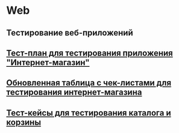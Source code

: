 # Web
## Тестирование веб-приложений 
## [Тест-план для тестирования приложения "Интернет-магазин"](https://docs.google.com/spreadsheets/d/1sXp29v8f6DG_EvZdY2PILsqCAtDxaR9-8_ebAWeTpxE/edit?gid=0#gid=0)
## [Обновленная таблица с чек-листами для тестирования интернет-магазина](https://docs.google.com/spreadsheets/d/1fzzIkGTq1OZfE3YBwHCOP8rU930XB3tTtJsD_BZ0owE/edit?gid=867006152#gid=867006152)
## [Тест-кейсы для тестирования каталога и корзины](https://github.com/PetrGladkikh/docs/blob/main/Web%20App%20Test%20Suite%20Petr%20Gladkikh%20.pdf)

